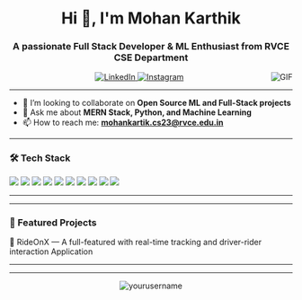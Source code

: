 <!-- HEADER -->

<h1 align="center">Hi 👋, I'm Mohan Karthik</h1>
<h3 align="center">A passionate Full Stack Developer & ML Enthusiast from RVCE CSE Department</h3>

  <img align="right" alt="GIF" src="https://i.pinimg.com/originals/e4/26/70/e426702edf874b181aced1e2fa5c6cde.gif" />


<!-- SOCIAL ICONS -->

<p align="center">
  <a href="https://www.linkedin.com/in/mohan-karthik-aa169a294" target="_blank">
    <img alt="LinkedIn" src="https://img.shields.io/badge/LinkedIn-blue?style=for-the-badge&logo=linkedin&logoColor=white" />
  </a>
  
  <a href="https://www.instagram.com/karthik__147?igsh=MXNudTJ5MHZwY2ZmZA==" target="_blank">
    <img alt="Instagram" src="https://img.shields.io/badge/Instagram-E4405F?style=for-the-badge&logo=instagram&logoColor=white" />
  </a>
  <a href="mailto:mohankartik.cs23@rvce.edu.in>
    <img alt="Email" src="https://img.shields.io/badge/Email-D14836?style=for-the-badge&logo=gmail&logoColor=white" />
  </a>
</p>

---

<!-- ABOUT SECTION -->

- 👯 I’m looking to collaborate on **Open Source ML and Full-Stack projects**
- 💬 Ask me about **MERN Stack, Python, and Machine Learning**
- 📫 How to reach me: **mohankartik.cs23@rvce.edu.in** 

---

<!-- TECH STACK -->

### 🛠️ Tech Stack

<p align="left">
  <img src="https://img.shields.io/badge/MongoDB-47A248?logo=mongodb&logoColor=white&style=for-the-badge" />
  <img src="https://img.shields.io/badge/Express.js-000000?logo=express&logoColor=white&style=for-the-badge" />
  <img src="https://img.shields.io/badge/React-20232A?logo=react&logoColor=61DAFB&style=for-the-badge" />
  <img src="https://img.shields.io/badge/Node.js-339933?logo=nodedotjs&logoColor=white&style=for-the-badge" />
  <img src="https://img.shields.io/badge/JavaScript-F7DF1E?logo=javascript&logoColor=black&style=for-the-badge" />
  <img src="https://img.shields.io/badge/HTML5-E34F26?logo=html5&logoColor=white&style=for-the-badge" />
  <img src="https://img.shields.io/badge/CSS3-1572B6?logo=css3&logoColor=white&style=for-the-badge" />
  <img src="https://img.shields.io/badge/Python-3776AB?logo=python&logoColor=white&style=for-the-badge" />
  <img src="https://img.shields.io/badge/C++-00599C?logo=c%2B%2B&logoColor=white&style=for-the-badge" />
  <img src="https://img.shields.io/badge/SQL-4479A1?logo=mysql&logoColor=white&style=for-the-badge" />
</p>

---

<!-- GITHUB STATS -->


---

<!-- PROJECTS -->

### 🚀 Featured Projects

 🔗 RideOnX — A full-featured with real-time tracking and driver-rider interaction Application

---




---


<p align="center">
  <img src="https://komarev.com/ghpvc/?username=yourusername&label=Profile%20views&color=0e75b6&style=flat" alt="yourusername" />
</p>
